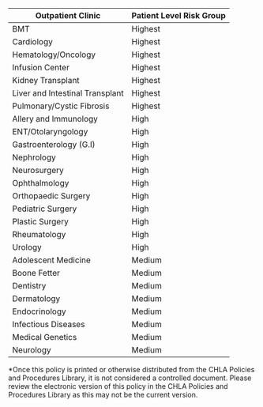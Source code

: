 |Outpatient Clinic|Patient Level Risk Group|
|---|---|
|BMT|Highest|
|Cardiology|Highest|
|Hematology/Oncology|Highest|
|Infusion Center|Highest|
|Kidney Transplant|Highest|
|Liver and Intestinal Transplant|Highest|
|Pulmonary/Cystic Fibrosis|Highest|
|Allery and Immunology|High|
|ENT/Otolaryngology|High|
|Gastroenterology (G.I)|High|
|Nephrology|High|
|Neurosurgery|High|
|Ophthalmology|High|
|Orthopaedic Surgery|High|
|Pediatric Surgery|High|
|Plastic Surgery|High|
|Rheumatology|High|
|Urology|High|
|Adolescent Medicine|Medium|
|Boone Fetter|Medium|
|Dentistry|Medium|
|Dermatology|Medium|
|Endocrinology|Medium|
|Infectious Diseases|Medium|
|Medical Genetics|Medium|
|Neurology|Medium|

*Once this policy is printed or otherwise distributed from the CHLA Policies and Procedures Library, it is not considered a controlled document. Please review the electronic version of this policy in the CHLA Policies and Procedures Library as this may not be the current version.